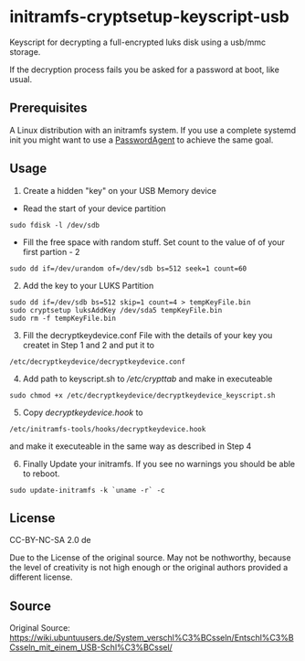 # initramfs-cryptsetup-keyscript-usb
Keyscript for decrypting a full-encrypted luks disk using a usb/mmc storage.

If the decryption process fails you be asked for a password at boot, like usual.

## Prerequisites
A Linux distribution with an initramfs system.
If you use a complete systemd init you might want to use a [PasswordAgent](https://www.freedesktop.org/wiki/Software/systemd/PasswordAgents/) to achieve the same goal.

## Usage

1. Create a hidden "key" on your USB Memory device
- Read the start of your device partition
```
sudo fdisk -l /dev/sdb 
```
- Fill the free space with random stuff. Set count to the value of of your first partion - 2
```
sudo dd if=/dev/urandom of=/dev/sdb bs=512 seek=1 count=60 
```
2. Add the key to your LUKS Partition
```
sudo dd if=/dev/sdb bs=512 skip=1 count=4 > tempKeyFile.bin
sudo cryptsetup luksAddKey /dev/sda5 tempKeyFile.bin
sudo rm -f tempKeyFile.bin 
```
3. Fill the decryptkeydevice.conf File with the details of your key you createt in Step 1 and 2 and put it to
```
/etc/decryptkeydevice/decryptkeydevice.conf
```
4. Add path to keyscript.sh to */etc/crypttab* and make in executeable
```
sudo chmod +x /etc/decryptkeydevice/decryptkeydevice_keyscript.sh 
```
5. Copy *decryptkeydevice.hook* to
```
/etc/initramfs-tools/hooks/decryptkeydevice.hook
```
and make it executeable in the same way as described in Step 4

6. Finally Update your initramfs. If you see no warnings you should be able to reboot.
```
sudo update-initramfs -k `uname -r` -c 
```

## License
CC-BY-NC-SA 2.0 de

Due to the License of the original source.
May not be nothworthy, because the level of creativity is not high enough or the original authors provided a different license.

## Source
Original Source: https://wiki.ubuntuusers.de/System_verschl%C3%BCsseln/Entschl%C3%BCsseln_mit_einem_USB-Schl%C3%BCssel/
